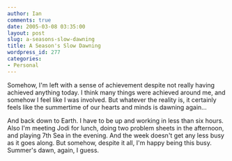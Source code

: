 ```yaml
---
author: Ian
comments: true
date: 2005-03-08 03:35:00
layout: post
slug: a-seasons-slow-dawning
title: A Season's Slow Dawning
wordpress_id: 277
categories:
- Personal
---
```


Somehow, I'm left with a sense of achievement despite not really having achieved anything today.  I think many things were achieved around me, and somehow I feel like I was involved.  But whatever the reality is, it certainly feels like the summertime of our hearts and minds is dawning again...  

And back down to Earth.  I have to be up and working in less than six hours.  Also I'm meeting Jodi for lunch, doing two problem sheets in the afternoon, and playing 7th Sea in the evening.  And the week doesn't get any less busy as it goes along.  But somehow, despite it all, I'm happy being this busy.  Summer's dawn, again, I guess.
